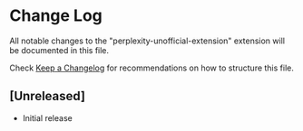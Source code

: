 # Change Log

All notable changes to the "perplexity-unofficial-extension" extension will be documented in this file.

Check [Keep a Changelog](http://keepachangelog.com/) for recommendations on how to structure this file.

## [Unreleased]

- Initial release